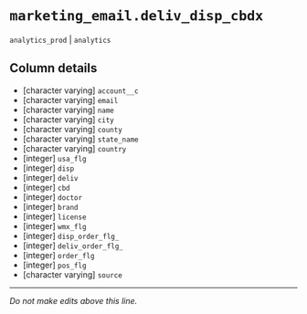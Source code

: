 # `marketing_email.deliv_disp_cbdx`
`analytics_prod` | `analytics`

## Column details
* [character varying] `account__c`
* [character varying] `email`
* [character varying] `name`
* [character varying] `city`
* [character varying] `county`
* [character varying] `state_name`
* [character varying] `country`
* [integer]   `usa_flg`
* [integer]   `disp`
* [integer]   `deliv`
* [integer]   `cbd`
* [integer]   `doctor`
* [integer]   `brand`
* [integer]   `license`
* [integer]   `wmx_flg`
* [integer]   `disp_order_flg_`
* [integer]   `deliv_order_flg_`
* [integer]   `order_flg`
* [integer]   `pos_flg`
* [character varying] `source`

-------------------------------------------------------------------------------
*Do not make edits above this line.*
